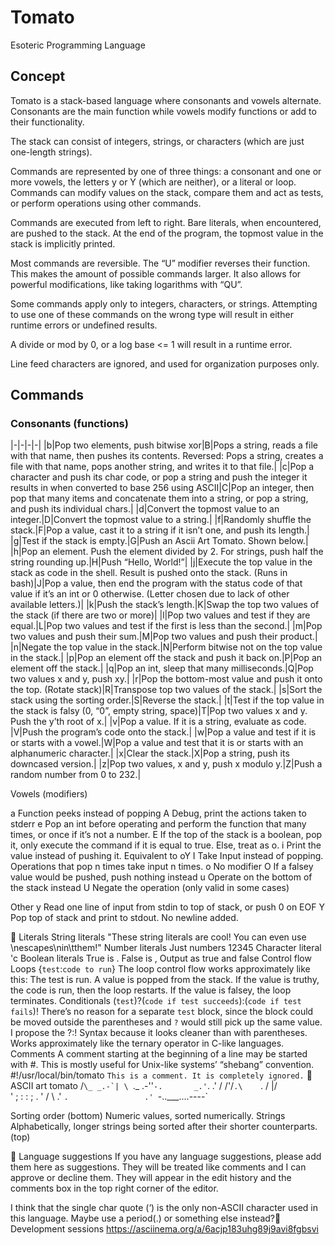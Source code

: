 # Tomato
Esoteric Programming Language

## Concept
Tomato is a stack-based language where consonants and vowels alternate. Consonants are the main function while vowels modify functions or add to their functionality. 

The stack can consist of integers, strings, or characters (which are just one-length strings).

Commands are represented by one of three things: a consonant and one or more vowels, the letters y or Y (which are neither), or a literal or loop. Commands can modify values on the stack, compare them and act as tests, or perform operations using other commands. 

Commands are executed from left to right. Bare literals, when encountered, are pushed to the stack. At the end of the program, the topmost value in the stack is implicitly printed.

Most commands are reversible. The “U” modifier reverses their function. This makes the amount of possible commands larger. It also allows for powerful modifications, like taking logarithms with “QU”. 

Some commands apply only to integers, characters, or strings. Attempting to use one of these commands on the wrong type will result in either runtime errors or undefined results.

A divide or mod by 0, or a log base <= 1 will result in a runtime error.

Line feed characters are ignored, and used for organization purposes only.

## Commands

### Consonants (functions)

|-|-|-|-|
|b|Pop two elements, push bitwise xor|B|Pops a string, reads a file with that name, then pushes its contents. Reversed: Pops a string, creates a file with that name, pops another string, and writes it to that file.|
|c|Pop a character and push its char code, or pop a string and push the integer it results in when converted to base 256 using ASCII|C|Pop an integer, then pop that many items and concatenate them into a string, or pop a string, and push its individual chars.|
|d|Convert the topmost value to an integer.|D|Convert the topmost value to a string.|
|f|Randomly shuffle the stack.|F|Pop a value, cast it to a string if it isn’t one, and push its length.|
|g|Test if the stack is empty.|G|Push an Ascii Art Tomato. Shown below.|
|h|Pop an element. Push the element divided by 2. For strings, push half the string rounding up.|H|Push “Hello, World!”|
|j|Execute the top value in the stack as code in the shell. Result is pushed onto the stack. (Runs in bash)|J|Pop a value, then end the program with the status code of that value if it’s an int or 0 otherwise. (Letter chosen due to lack of other available letters.)|
|k|Push the stack’s length.|K|Swap the top two values of the stack (if there are two or more)|
|l|Pop two values and test if they are equal.|L|Pop two values and test if the first is less than the second.|
|m|Pop two values and push their sum.|M|Pop two values and push their product.|
|n|Negate the top value in the stack.|N|Perform  bitwise not on the top value in the stack.|
|p|Pop an element off the stack and push it back on.|P|Pop an element off the stack.|
|q|Pop an int, sleep that many milliseconds.|Q|Pop two values x and y, push xy.|
|r|Pop the bottom-most value and push it onto the top. (Rotate stack)|R|Transpose top two values of the stack.|
|s|Sort the stack using the sorting order.|S|Reverse the stack.|
|t|Test if the top value in the stack is falsy (0, “0”, empty string, space)|T|Pop two values x and y. Push the y’th root of x.|
|v|Pop a value. If it is a string, evaluate as code. |V|Push the program’s code onto the stack.|
|w|Pop a value and test if it is or starts with a vowel.|W|Pop a value and test that it is or starts with an alphanumeric character.|
|x|Clear the stack.|X|Pop a string, push its downcased version.|
|z|Pop two values, x and y, push x modulo y.|Z|Push a random number from 0 to 232.|





Vowels (modifiers)

a
Function peeks instead of popping
A
Debug, print the actions taken to stderr
e
Pop an int before operating and perform the function that many times, or once if it’s not a number.
E
If the top of the stack is a boolean, pop it, only execute the command if it is equal to true. Else, treat as o.
i
Print the value instead of pushing it.
Equivalent to oY
I
Take Input instead of popping. Operations that pop n times take input n times.
o
No modifier
O
If a falsey value would be pushed, push nothing instead
u
Operate on the bottom of the stack instead
U
Negate the operation (only valid in some cases)

Other
y
Read one line of input from stdin to top of stack, or push 0 on EOF
Y
Pop top of stack and print to stdout. No newline added.



Literals
String literals
"These string literals are cool! You can even use \nescapes\nin\tthem!"
Number literals
Just numbers
12345
Character literal
'c
Boolean literals
True is . 
False is ,
Output as true and false
Control flow
Loops
{`test`:`code to run`}
The loop control flow works approximately like this:
The test is run.
A value is popped from the stack. 
If the value is truthy, the code is run, then the loop restarts.
If the value is falsey, the loop terminates.
Conditionals
(`test`)?(`code if test succeeds`):(`code if test fails`)!
There’s no reason for a separate `test` block, since the block could be moved outside the parentheses and `?` would still pick up the same value. I propose the ?:! Syntax because it looks cleaner than with parentheses.
Works approximately like the ternary operator in C-like languages.
Comments 
A comment starting at the beginning of a line may be started with #. This is mostly useful for Unix-like systems’ “shebang” convention.
#!/usr/local/bin/tomato
`This is a comment. It is completely ignored.`

ASCII art tomato
                	/``\_
             _.-`| \ ``._
         .-''`-.       _.'`.
       .'      / /'\/`.\    `.
      /        |/             \
     '                         ;
    :                          :
    ;                          .
     '                        /
      \                     .'
       `.                 .'
         `-..___....----`


Sorting order
(bottom)
Numeric values, sorted numerically.
Strings Alphabetically, longer strings being sorted after their shorter counterparts.
(top)



Language suggestions
If you have any language suggestions, please add them here as suggestions. They will be treated like comments and I can approve or decline them. They will appear in the edit history and the comments box in the top right corner of the editor.


I think that the single char quote (‘) is the only non-ASCII character used in this language. Maybe use a period(.) or something else instead?
Development sessions
https://asciinema.org/a/6acjp183uhg89j9avi8fgbsvi 
